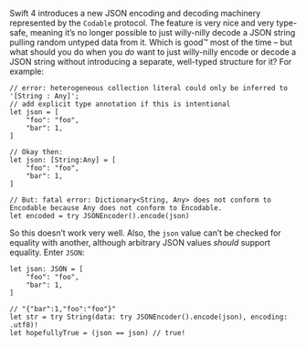 Swift 4 introduces a new JSON encoding and decoding machinery represented by the `Codable` protocol. The feature is very nice and very type-safe, meaning it’s no longer possible to just willy-nilly decode a JSON string pulling random untyped data from it. Which is good™ most of the time – but what should you do when you _do_ want to just willy-nilly encode or decode a JSON string without introducing a separate, well-typed structure for it? For example:

```
// error: heterogeneous collection literal could only be inferred to '[String : Any]';
// add explicit type annotation if this is intentional
let json = [
    "foo": "foo",
    "bar": 1,
]

// Okay then:
let json: [String:Any] = [
    "foo": "foo",
    "bar": 1,
]

// But: fatal error: Dictionary<String, Any> does not conform to Encodable because Any does not conform to Encodable.
let encoded = try JSONEncoder().encode(json)
```

So this doesn’t work very well. Also, the `json` value can’t be checked for equality with another, although arbitrary JSON values _should_ support equality. Enter `JSON`:

```
let json: JSON = [
    "foo": "foo",
    "bar": 1,
]

// "{"bar":1,"foo":"foo"}"
let str = try String(data: try JSONEncoder().encode(json), encoding: .utf8)!
let hopefullyTrue = (json == json) // true!
```
